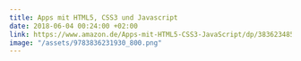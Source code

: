```yaml
---
title: Apps mit HTML5, CSS3 und Javascript
date: 2018-06-04 00:24:00 +02:00
link: https://www.amazon.de/Apps-mit-HTML5-CSS3-JavaScript/dp/3836234858/ref=sr_1_1?ie=UTF8&qid=1484265741&sr=8-1&keywords=apps+mit+html5+css3+und+javascript
image: "/assets/9783836231930_800.png"
---
```


